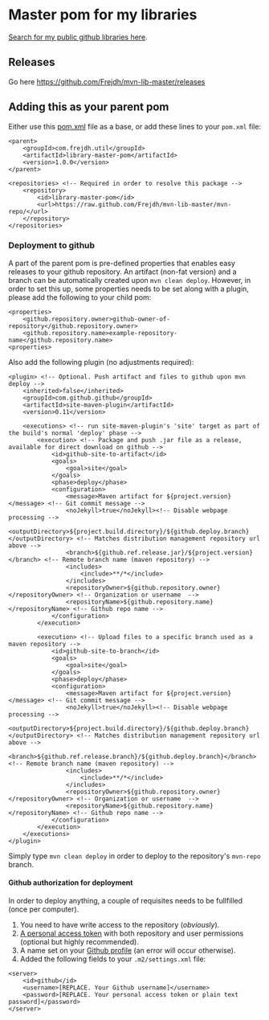 # Master pom for my libraries
[Search for my public github libraries here](https://github.com/search?q=Frejdh%2Fmvn-lib-).

## Releases
Go here https://github.com/Frejdh/mvn-lib-master/releases

## Adding this as your parent pom
Either use this [pom.xml](https://github.com/Frejdh/mvn-lib-master/blob/master/inherited-pom-example.xml) file as a base, 
or add these lines to your `pom.xml` file:
```
<parent>
    <groupId>com.frejdh.util</groupId>
    <artifactId>library-master-pom</artifactId>
    <version>1.0.0</version>
</parent>

<repositories> <!-- Required in order to resolve this package -->
    <repository>
        <id>library-master-pom</id>
        <url>https://raw.github.com/Frejdh/mvn-lib-master/mvn-repo/</url>
    </repository>
</repositories>
```

### Deployment to github
A part of the parent pom is pre-defined properties that enables easy releases to your github repository. 
An artifact (non-fat version) and a branch can be automatically created upon `mvn clean deploy`. However, in order to set this up, some 
properties needs to be set along with a plugin, please add the following to your child pom:
```
<properties> 
    <github.repository.owner>github-owner-of-repository</github.repository.owner>
    <github.repository.name>example-repository-name</github.repository.name>
<properties>
```
Also add the following plugin (no adjustments required):
```
<plugin> <!-- Optional. Push artifact and files to github upon mvn deploy -->
    <inherited>false</inherited>
    <groupId>com.github.github</groupId>
    <artifactId>site-maven-plugin</artifactId>
    <version>0.11</version>

    <executions> <!-- run site-maven-plugin's 'site' target as part of the build's normal 'deploy' phase -->
        <execution> <!-- Package and push .jar file as a release, available for direct download on github -->
            <id>github-site-to-artifact</id>
            <goals>
                <goal>site</goal>
            </goals>
            <phase>deploy</phase>
            <configuration>
                <message>Maven artifact for ${project.version}</message> <!-- Git commit message -->
                <noJekyll>true</noJekyll><!-- Disable webpage processing -->
                <outputDirectory>${project.build.directory}/${github.deploy.branch}</outputDirectory> <!-- Matches distribution management repository url above -->
                <branch>${github.ref.release.jar}/${project.version}</branch> <!-- Remote branch name (maven repository) -->
                <includes>
                    <include>**/*</include>
                </includes>
                <repositoryOwner>${github.repository.owner}</repositoryOwner> <!-- Organization or username  -->
                <repositoryName>${github.repository.name}</repositoryName> <!-- Github repo name -->
            </configuration>
        </execution>

        <execution> <!-- Upload files to a specific branch used as a maven repository -->
            <id>github-site-to-branch</id>
            <goals>
                <goal>site</goal>
            </goals>
            <phase>deploy</phase>
            <configuration>
                <message>Maven artifact for ${project.version}</message> <!-- Git commit message -->
                <noJekyll>true</noJekyll><!-- Disable webpage processing -->
                <outputDirectory>${project.build.directory}/${github.deploy.branch}</outputDirectory> <!-- Matches distribution management repository url above -->
                <branch>${github.ref.release.branch}/${github.deploy.branch}</branch> <!-- Remote branch name (maven repository) -->
                <includes>
                    <include>**/*</include>
                </includes>
                <repositoryOwner>${github.repository.owner}</repositoryOwner> <!-- Organization or username  -->
                <repositoryName>${github.repository.name}</repositoryName> <!-- Github repo name -->
            </configuration>
        </execution>
    </executions>
</plugin>
```
Simply type `mvn clean deploy` in order to deploy to the repository's `mvn-repo` branch. <br>

#### Github authorization for deployment
In order to deploy anything, a couple of requisites needs to be fullfilled (once per computer).
1. You need to have write access to the repository (<i>obviously</i>).
2. [A personal access token](https://github.com/settings/tokens) with both repository and user permissions (optional but highly recommended).
3. A name set on your [Github profile](https://github.com/settings/profile) (an error will occur otherwise).
4. Added the following fields to your `.m2/settings.xml` file:
```		
<server>
    <id>github</id>
    <username>[REPLACE. Your Github username]</username>
    <password>[REPLACE. Your personal access token or plain text password]</password>
</server>
```
